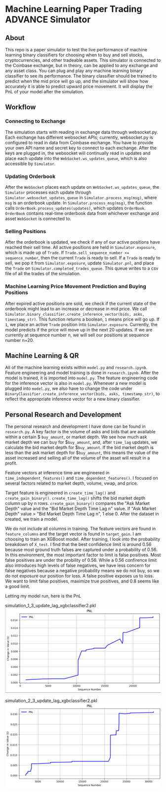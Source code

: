 # Machine Learning Paper Trading ADVANCE Simulator
## About
This repo is a paper simulator to test the live performance of machine learning binary classifiers for choosing when to buy and sell stocks, cryptocurrencies, and other tradeable assets. This simulator is connected to the Coinbase exchange, but in theory, can be applied to any exchange and any asset class. You can plug and play any machine learning binary classifier to see its performance. The binary classifier should be trained to predict when the mid price will go up, and the simulator will show how accurately it is able to predict upward price movement. It will display the PnL of your model after the simulation.

## Workflow
### Connecting to Exchange
The simulation starts with reading in exchange data through websocket.py. Each exchange has different websocket APIs; currently, websocket.py is configured to read in data from Coinbase exchange. You have to provide your own API name and secret key to connect to each exchange. After the keys are plugged in, the websocket will continually read in updates and place each update into the `WebSocket.ws_updates_queue`, which is also accessible by `Simulator`.

### Updating Orderbook
After the `WebSocket` places each update on `WebSocket.ws_updates_queue`, the `Simulator` processes each update through `Simulator.websocket_updates_queue` in `Simulator.process_msg(msg)`, where `msg` is an orderbook update. In `Simulator.process_msg(msg)`, the function calls `OrderBook.process_updates(updates)`, which updates `OrderBook`. `OrderBook` contains real-time orderbook data from whichever exchange and asset `WebSocket` is connected to.

### Selling Positions
After the orderbook is updated, we check if any of our active positions have reached their sell time. All active positions are held in `Simulator.exposure`, which is made up of `Trade`. If 
`Trade.sell_sequence_number <= sequence_number`, then the current `Trade` is ready to sell. If a `Trade` is ready to sell, we pop it from `Simulator.exposure`, update `Simulator.pnl`, and place the `Trade` on `Simulator.completed_trades_queue`. This queue writes to a csv file of all the trades of the simulation.

### Machine Learning Price Movement Prediction and Buying Positions
After expired active positions are sold, we check if the current state of the orderbook might lead to an increase or decrease in mid price. We call `Simulator.binary_classifier.create_inference_vector(bids, asks, timestamp_str)`. This function returns a boolean, `1` means price will go up. If `1`, we place an active `Trade` position into `Simulator.exposure`. Currently, the model predicts if the price will move up in the next 20 updates. If we are currently at sequence number n, we will sell our positions at sequence number n+20.

## Machine Learning & QR
All of the machine learning exists within `model.py` and `research.ipynb`. Feature engineering and model training is done in `research.ipynb`. After the model is trained, it is imported into `model.py`. The feature engineering code for the inference vector is also in `model.py`. Whenever a new model is plugged into `model.py`, we also have to change the code under `BinaryClassifier.create_inference_vector(bids, asks, timestamp_str)`, to reflect the appropriate inference vector for a new binary classifier.

## Personal Research and Development
The personal research and development I have done can be found in `research.py`. A key factor is the volume of asks and bids that are available within a certain $ `buy_amount`, or market depth. We see how much ask market depth we can buy for $`buy_amount`, and, after `time_lag` updates, we calculate the bid market depth for $`buy_amount`. If the bid market depth is less than the ask market depth for $`buy_amount`, this means the value of the asset increased and selling all of the volume of the asset will result in a profit. 

Feature vectors at inference time are engineered in `time_independent_features()` and `time_dependent_features()`. I focused on several factors related to market depth, volume, vwap, and price. 

Target feature is engineered in `create_time_lag()` and `create_gain_binary()`. `create_time_lag()` shifts the bid market depth column up by n rows. `create_gain_binary()` compares the "Ask Market Depth" value and the "Bid Market Depth Time Lag n" value. If 
"Ask Market Depth" value > "Bid Market Depth Time Lag n", 1 else 0. After the dataset in created, we train a model.

We do not include all columns in training. The feature vectors are found in `feature_columns` and the target vector is found in `target_gain`.
I am choosing to train an XGBoost model. After training, I look into the probability breakdown of `X_test`. I find that the best confidence limit is around 0.56 because most ground truth falses are captured under a probability of 0.56. In this environment, the most important factor to limit is false positives. Most false positives are under the probility of 0.56. While a 0.56 confirence limit also introduces high levels of false negatives, we have less concern for false negatives because a negative probability means we do not buy, so we do not exposure our position for loss. A false positive exposes us to loss. We want to limit false positives, maximize true positives, and 0.8 seems like a good limit.

Letting my model run, here is the PnL  
  
simulation_1_3_update_lag_xgbclassifier2.pkl
![Simulation 1](simulation_graphs/simulation_1_3_update_lag_xgbclassifier2.pkl.csv.png)  
  
simulation_2_3_update_lag_xgbclassifier2.pkl  
![Simulation 2](simulation_graphs/simulation_2_3_update_lag_xgbclassifier2.pkl.csv.png) 
